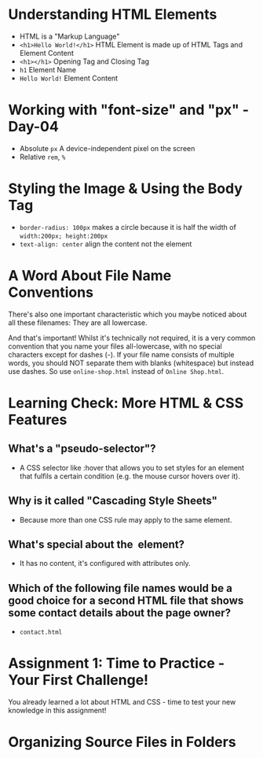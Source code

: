 # Understanding HTML Elements

- HTML is a "Markup Language"
- `<h1>Hello World!</h1>` HTML Element is made up of HTML Tags and Element Content
- `<h1></h1>` Opening Tag and Closing Tag
- `h1` Element Name
- `Hello World!` Element Content

# Working with "font-size" and "px" - Day-04
- Absolute `px` A device-independent pixel on the screen
- Relative `rem`, `%`

# Styling the Image & Using the Body Tag
- `border-radius: 100px` makes a circle because it is half the width of `width:200px; height:200px`
- `text-align: center` align the content not the element

# A Word About File Name Conventions
There's also one important characteristic which you maybe noticed about all these filenames: They are all lowercase.

And that's important! Whilst it's technically not required, it is a very common convention that you name your files all-lowercase, with no special characters except for dashes (-). If your file name consists of multiple words, you should NOT separate them with blanks (whitespace) but instead use dashes. So use `online-shop.html` instead of `Online Shop.html`.

# Learning Check: More HTML & CSS Features
## What's a "pseudo-selector"?
- A CSS selector like :hover that allows you to set styles for an element that fulfils a certain condition (e.g. the mouse cursor hovers over it).
## Why is it called "Cascading Style Sheets"
- Because more than one CSS rule may apply to the same element.
## What's special about the <img> element?
- It has no content, it's configured with attributes only.
## Which of the following file names would be a good choice for a second HTML file that shows some contact details about the page owner?
- `contact.html`

# Assignment 1: Time to Practice - Your First Challenge! 
You already learned a lot about HTML and CSS - time to test your new knowledge in this assignment!

# Organizing Source Files in Folders